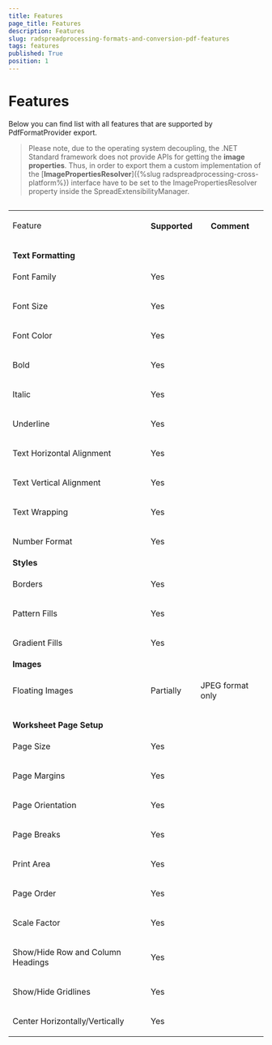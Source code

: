 ```yaml
---
title: Features
page_title: Features
description: Features
slug: radspreadprocessing-formats-and-conversion-pdf-features
tags: features
published: True
position: 1
---
```


# Features



Below you can find list with all features that are supported by PdfFormatProvider export.

> Please note, due to the operating system decoupling, the .NET Standard framework does not provide APIs for getting the **image properties**. Thus, in order to export them a custom implementation of the [**ImagePropertiesResolver**]({%slug radspreadprocessing-cross-platform%}) interface have to be set to the ImagePropertiesResolver property inside the SpreadExtensibilityManager. 

##
<table><tr><td>

Feature
                </th><th>

Supported
                </th><th>

Comment
                </th></tr><tr><td>

<b>
                  Text Formatting
                </b></td><td></td><td></td></tr><tr><td>

Font Family
              </td><td>

Yes
              </td><td>

</td></tr><tr><td>

Font Size
              </td><td>

Yes
              </td><td>

</td></tr><tr><td>

Font Color
              </td><td>

Yes
              </td><td>

</td></tr><tr><td>

Bold
              </td><td>

Yes
              </td><td>

</td></tr><tr><td>

Italic
              </td><td>

Yes
              </td><td>

</td></tr><tr><td>

Underline
              </td><td>

Yes
              </td><td>

</td></tr><tr><td>

Text Horizontal Alignment
              </td><td>

Yes
              </td><td>

</td></tr><tr><td>

Text Vertical Alignment
              </td><td>

Yes
              </td><td>

</td></tr><tr><td>

Text Wrapping
              </td><td>

Yes
              </td><td>

</td></tr><tr><td>

Number Format
              </td><td>

Yes
              </td><td>

</td></tr><tr><td>

<b>
                  Styles
                </b></td><td></td><td></td></tr><tr><td>

Borders
              </td><td>

Yes
              </td><td>

</td></tr><tr><td>

Pattern Fills
              </td><td>

Yes
              </td><td>

</td></tr><tr><td>

Gradient Fills
              </td><td>

Yes
              </td><td>

</td></tr><tr><td>

<b>
                  Images
                </b></td><td></td><td></td></tr><tr><td>

Floating Images
              </td><td>

Partially
              </td><td>

JPEG format only
              </td></tr><tr><td>

<b>
                  Worksheet Page Setup
                </b></td><td></td><td></td></tr><tr><td>

Page Size
              </td><td>

Yes
              </td><td>

</td></tr><tr><td>

Page Margins
              </td><td>

Yes
              </td><td>

</td></tr><tr><td>

Page Orientation
              </td><td>

Yes
              </td><td>

</td></tr><tr><td>

Page Breaks
              </td><td>

Yes
              </td><td>

</td></tr><tr><td>

Print Area
              </td><td>

Yes
              </td><td>

</td></tr><tr><td>

Page Order
              </td><td>

Yes
              </td><td>

</td></tr><tr><td>

Scale Factor
              </td><td>

Yes
              </td><td>

</td></tr><tr><td>

Show/Hide Row and Column Headings
              </td><td>

Yes
              </td><td>

</td></tr><tr><td>

Show/Hide Gridlines
              </td><td>

Yes
              </td><td>

</td></tr><tr><td>

Center Horizontally/Vertically
              </td><td>

Yes
              </td><td>

</td></tr></table>
